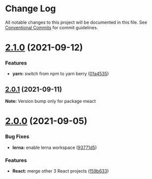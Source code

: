 # Change Log

All notable changes to this project will be documented in this file.
See [Conventional Commits](https://conventionalcommits.org) for commit guidelines.

# [2.1.0](https://github.com/sabertazimi/meact/compare/v2.0.1...v2.1.0) (2021-09-12)


### Features

* **yarn:** switch from npm to yarn berry ([01a4535](https://github.com/sabertazimi/meact/commit/01a453550737290373c7c41cd2077fed98555a26))





## [2.0.1](https://github.com/sabertazimi/meact/compare/v2.0.0...v2.0.1) (2021-09-11)

**Note:** Version bump only for package meact





# [2.0.0](https://github.com/sabertazimi/meact/compare/v1.2.0...v2.0.0) (2021-09-05)


### Bug Fixes

* **lerna:** enable lerna workspace ([93771d5](https://github.com/sabertazimi/meact/commit/93771d5ad84d8fc96a66f93f0ec75a11a0fe6c65))


### Features

* **React:** merge other 3 React projects ([f59b633](https://github.com/sabertazimi/meact/commit/f59b6335439c813262cfa07bd5fdd1ebf0a02d22))
